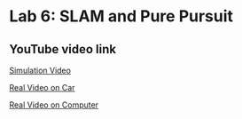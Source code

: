 # Lab 6: SLAM and Pure Pursuit

## YouTube video link
[Simulation Video](https://youtu.be/aThHUe19yDM)

[Real Video on Car](https://youtu.be/9KiGfyAuuvo)

[Real Video on Computer](https://youtu.be/DbY9inziIaY)
